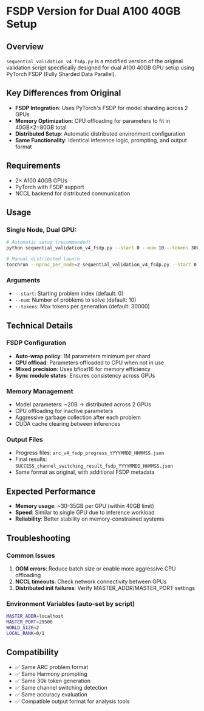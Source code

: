 # FSDP Version for Dual A100 40GB Setup

## Overview
`sequential_validation_v4_fsdp.py` is a modified version of the original validation script specifically designed for dual A100 40GB GPU setup using PyTorch FSDP (Fully Sharded Data Parallel).

## Key Differences from Original
- **FSDP Integration**: Uses PyTorch's FSDP for model sharding across 2 GPUs
- **Memory Optimization**: CPU offloading for parameters to fit in 40GB×2=80GB total
- **Distributed Setup**: Automatic distributed environment configuration
- **Same Functionality**: Identical inference logic, prompting, and output format

## Requirements
- 2× A100 40GB GPUs
- PyTorch with FSDP support
- NCCL backend for distributed communication

## Usage

### Single Node, Dual GPU:
```bash
# Automatic setup (recommended)
python sequential_validation_v4_fsdp.py --start 0 --num 10 --tokens 30000

# Manual distributed launch
torchrun --nproc_per_node=2 sequential_validation_v4_fsdp.py --start 0 --num 10
```

### Arguments
- `--start`: Starting problem index (default: 0)
- `--num`: Number of problems to solve (default: 10)
- `--tokens`: Max tokens per generation (default: 30000)

## Technical Details

### FSDP Configuration
- **Auto-wrap policy**: 1M parameters minimum per shard
- **CPU offload**: Parameters offloaded to CPU when not in use
- **Mixed precision**: Uses bfloat16 for memory efficiency
- **Sync module states**: Ensures consistency across GPUs

### Memory Management
- Model parameters: ~20B → distributed across 2 GPUs
- CPU offloading for inactive parameters
- Aggressive garbage collection after each problem
- CUDA cache clearing between inferences

### Output Files
- Progress files: `arc_v4_fsdp_progress_YYYYMMDD_HHMMSS.json`
- Final results: `SUCCESS_channel_switching_result_fsdp_YYYYMMDD_HHMMSS.json`
- Same format as original, with additional FSDP metadata

## Expected Performance
- **Memory usage**: ~30-35GB per GPU (within 40GB limit)
- **Speed**: Similar to single GPU due to inference workload
- **Reliability**: Better stability on memory-constrained systems

## Troubleshooting

### Common Issues
1. **OOM errors**: Reduce batch size or enable more aggressive CPU offloading
2. **NCCL timeouts**: Check network connectivity between GPUs
3. **Distributed init failures**: Verify MASTER_ADDR/MASTER_PORT settings

### Environment Variables (auto-set by script)
```bash
MASTER_ADDR=localhost
MASTER_PORT=29500
WORLD_SIZE=2
LOCAL_RANK=0/1
```

## Compatibility
- ✅ Same ARC problem format
- ✅ Same Harmony prompting
- ✅ Same 30k token generation
- ✅ Same channel switching detection
- ✅ Same accuracy evaluation
- ✅ Compatible output format for analysis tools